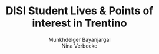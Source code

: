 ---
schema: default
title: DISI Student Lives & Points of interest in Trentino
organization: KnowDive
notes: >-
  This project was developed by Munkhdelger Bayanjargal and Nina Verbeeke for the
  Knowledge Graph Engineering course of the master’s degree in Computer Science
  at the University of Trento.
resources:
  - name: KGE - DISI Student Lives & Points of interest in Trentino
    url: 'https://n-verbeeke.github.io/kge-project-11-webpage/'
    format: html
license: 'http://www.opendefinition.org/licenses/odc-by'
category:
  -   Digital University
maintainer: Simone Bocca
maintainer_email: simone.bocca@unitn.it
author: Munkhdelger Bayanjargal <br> Nina Verbeeke
author_email: m.bayanjargal@studenti.unitn.it <br> nina.verbeeke@studenti.unitn.it
tags: 'kge,poi,trentino'
pub_date: 14/03/2024
latitude_map: 46.07
longitude_map: 11.13
---